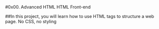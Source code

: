 #0x00. Advanced HTML
HTML
Front-end

##In this project, you will learn how to use HTML tags to structure a web page. No CSS, no styling 

##
